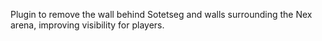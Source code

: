 Plugin to remove the wall behind Sotetseg and walls surrounding the Nex arena, improving visibility for players.
